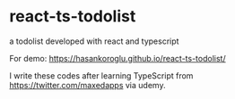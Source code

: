 # react-ts-todolist
a todolist developed with react and typescript

For demo: https://hasankoroglu.github.io/react-ts-todolist/

I write these codes after learning TypeScript from https://twitter.com/maxedapps via udemy.